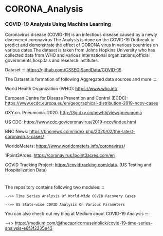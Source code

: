# CORONA_Analysis

### COVID-19 Analysis Using Machine Learning


Coronavirus disease (COVID-19) is an infectious disease caused by a newly discovered coronavirus.The Analysis is done on the COVID-19 Outbreak to predict and demonstrate the effect of CORONA virus in various countries on various dates.The dataset is taken from Johns Hopkins University who has collected data from WHO and various international organizations,official governments,hospitals and research institutes.

Dataset ::: https://github.com/CSSEGISandData/COVID-19

The Dataset is formation of following Aggregated data sources and more ::::

World Health Organization (WHO): https://www.who.int/

European Centre for Disease Prevention and Control (ECDC): https://www.ecdc.europa.eu/en/geographical-distribution-2019-ncov-cases

DXY.cn. Pneumonia. 2020. http://3g.dxy.cn/newh5/view/pneumonia

US CDC: https://www.cdc.gov/coronavirus/2019-ncov/index.html

BNO News: https://bnonews.com/index.php/2020/02/the-latest-coronavirus-cases/

WorldoMeters: https://www.worldometers.info/coronavirus/

1Point3Arces: https://coronavirus.1point3acres.com/en

COVID Tracking Project: https://covidtracking.com/data. (US Testing and Hospitalization Data)

#

The repository contains following two modules::::

    -->> Time Series Analysis Of World-Wide COVID Recovery Cases

    -->> US State-wise COVID Analysis On Various Parameters


You can also check-out my blog at Medium about COVID-19 Analysis ::::

   -->> https://medium.com/@thecapricornuseinblick/covid-19-time-series-analysis-e6f3f2235e43

#



